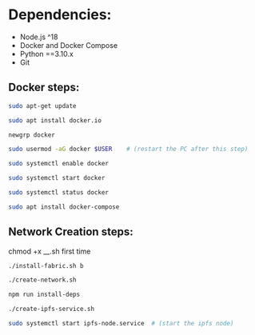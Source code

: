 # Dependencies:
- Node.js ^18
- Docker and Docker Compose
- Python ==3.10.x
- Git

## Docker steps:

```bash
sudo apt-get update
```
```bash
sudo apt install docker.io
```
```bash
newgrp docker
```
```bash  
sudo usermod -aG docker $USER    # (restart the PC after this step)
```
```bash
sudo systemctl enable docker
```
```bash
sudo systemctl start docker
```
```bash
sudo systemctl status docker
```
```bash
sudo apt install docker-compose
```
## Network Creation steps:

chmod +x __.sh first time

```bash
./install-fabric.sh b
```
```bash
./create-network.sh
```
```bash
npm run install-deps
```
```bash
./create-ipfs-service.sh
```
```bash
sudo systemctl start ipfs-node.service  # (start the ipfs node)
```
